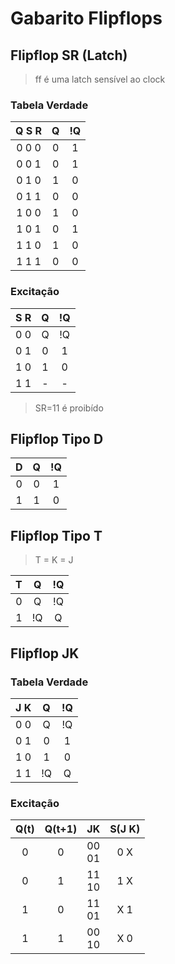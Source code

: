 # Gabarito Flipflops

## Flipflop SR (Latch)

> ff é uma latch sensível ao clock

### Tabela Verdade

| Q S R | Q | !Q |
| :-: | :-: | :-: |
| 0 0 0 | 0 | 1 |
| 0 0 1 | 0 | 1 |
| 0 1 0 | 1 | 0 |
| 0 1 1 | 0 | 0 |
| 1 0 0 | 1 | 0 |
| 1 0 1 | 0 | 1 |
| 1 1 0 | 1 | 0 |
| 1 1 1 | 0 | 0 |

### Excitação

| S R | Q | !Q |
| :-: | :-: | :-: |
| 0 0 | Q | !Q |
| 0 1 | 0 | 1 |
| 1 0 | 1 | 0 |
| 1 1 | - | - |

> SR=11 é proibído

## Flipflop Tipo D

| D | Q | !Q |
| :-: | :-: | :-: |
| 0 | 0 | 1 |
| 1 | 1 | 0 |

## Flipflop Tipo T

> T = K = J

| T | Q | !Q |
| :-: | :-: | :-: |
| 0 | Q | !Q |
| 1 | !Q | Q |

## Flipflop JK

### Tabela Verdade

| J K | Q | !Q |
| :-: | :-: | :-: |
| 0 0 | Q | !Q |
| 0 1 | 0 | 1 |
| 1 0 | 1 | 0 |
| 1 1 | !Q | Q |

### Excitação

| Q(t) | Q(t+1) | JK | S(J K) |
| :-: | :-: | :-: | :-: |
| 0 | 0 | 00 <br> 01 | 0 X |
| 0 | 1 | 11 <br> 10 | 1 X |
| 1 | 0 | 11 <br> 01 | X 1 |
| 1 | 1 | 00 <br> 10 | X 0 |
